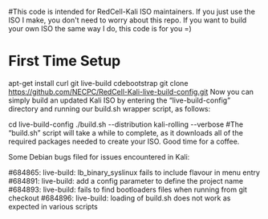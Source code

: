 #This code is intended for RedCell-Kali ISO maintainers.
If you just use the ISO I make, you don't need to worry about this repo. 
If you want to build your own ISO the same way I do, this code is for you =)

# First Time Setup
apt-get install curl git live-build cdebootstrap
git clone https://github.com/NECPC/RedCell-Kali-live-build-config.git
Now you can simply build an updated Kali ISO by entering the “live-build-config” directory and running our build.sh wrapper script, as follows:

cd live-build-config
./build.sh --distribution kali-rolling --verbose
#The “build.sh” script will take a while to complete, as it downloads all of the required packages needed to create your ISO. Good time for a coffee.


Some Debian bugs filed for issues encountered in Kali:

#684865: live-build: lb_binary_syslinux fails to include flavour in menu entry
#684891: live-build: add a config parameter to define the project name
#684893: live-build: fails to find bootloaders files when running from git checkout
#684896: live-build: loading of build.sh does not work as expected in various scripts

